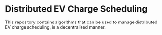 # Distributed EV Charge Scheduling

This repository contains algorithms that can be used to manage distributed EV charge scheduling, in a decentralized manner.
